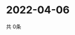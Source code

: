 # 2022-04-06
  共 0条

  <!-- BEGIN -->
  <!-- 最后更新时间Wed Apr 06 2022 12:10:37 GMT+0000 (Coordinated Universal Time) -->
  
  <!-- END -->
  
  